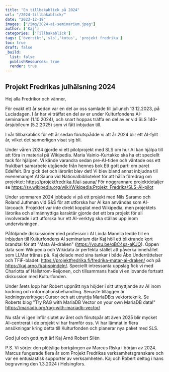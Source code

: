```yaml
---
title: "En tillbakablick på 2024"
url: "/2024-tillbakablick/"
date: "2023-12-18"
images: ["/img/2024-ai-seminarium.jpeg"]
author: ['Kaj']
categories: ['Tillbakablick']
tags: ['översikt','sls','kotus', 'projekt fredrika']
toc: true
draft: false
_build:
  list: false
  publishResources: true
  render: true
---
```


## Projekt Fredrikas julhälsning 2024

Hej alla Fredrikor och vänner, 

För exakt ett år sedan var en del av oss samlade till jullunch 13.12.2023, på Luciadagen. I år har vi träffat en del av er under Kulturfondens AI-seminarium (1.10.2024), och snart hoppas träffa en del av er vid SLS 140-årsjubileum (5.2.2025) som vi fått inbjudan till. 

I vår tillbakablick för ett år sedan förutspådde vi att år 2024 blir ett AI-fyllt år, vilket det sannerligen visat sig bli. 

Under våren 2024 gjorde vi ett pilotprojekt med SLS om hur AI kan hjälpa till att föra in material på Wikipedia. Maria Vainio-Kurtakko ska ha ett speciellt tack för hjälpen. Vi kände varandra sedan pre-AI-tiden och väntade oss ett fruktbart samarbete utgående från hennes bok Ett gott parti om paret Edelfelt. Bra gick det och lärorikt blev det! Vi blev bland annat inbjudna till evenemanget AI Sauna vid Nationalbiblioteket för att hålla föredrag om projektet: https://projektfredrika.fi/ai-sauna/ För noggrannare projektdetaljer se https://sv.wikipedia.org/wiki/Wikipedia:Projekt_Fredrika/SLS-AI-pilot

Under sommaren 2024 jobbade vi på ett projekt med Nils Saramo och Roland Juthman vid S&S för att utforska hur AI kan användas som AI-lärcoach. Projektet var inte direkt kopplat med Wikipedia, men projektets lärorika och allmännyttiga karaktär gjorde det ett bra projekt för all involverade i att utforska hur ett AI-verktyg ska ställas upp inom undervisningen. 

Påföljande diskussioner med professor i AI Linda Mannila ledde till en inbjudan till Kulturfondens AI seminarium där Kaj höll ett blixtrande kort brandtal för att "Mata AI-draken" (https://youtu.be/qBC4sa-aKJQ). Öppen data som Wikipedia och Wikidata är perfekta stället att påverka innehållet som LLMar tränas på. Kaj delade med sina tankar i både Åbo Underrättelser och TFiF-bladet: https://projektfredrika.fi/fredrika-matar-ai-draken/ och på https://kaj.arno.fi/ai-spindeln/. Speciellt intressanta uppslag fick vi med Charlotta af Hällström-Reijonen, och tillsammans hade vi en lovande fortsatt diskussion med Kulturfonden.

Under årets lopp har Robert uppnått nya höjder i sitt utnyttjande av AI inom kodning och informationsbehandling. Senaste tilläggen är kodningsverktyget Cursor och att utnyttja MariaDB:s vektorteknik. Se Roberts blog "Try RAG with MariaDB Vector on your own MariaDB data!" https://mariadb.org/rag-with-mariadb-vector/

Nu står vi igen inför slutet av året och förutspår att även 2025 blir mycket AI-centrerat i de projekt vi har framför oss. Vi har lämnat in flera ansökningar kring detta till Kulturfonden och planerar nya paket med SLS.

God jul och gott nytt år! 
Kaj Arnö
Robert Silén

P.S. Vi sörjer den plötsliga bortgången av Marcus Riska i början av 2024. Marcus fungerade flera år som Projekt Fredrikas verksamhetsgranskare och var en entusiastisk supporter av verksamheten. Kaj och Robert deltog i hans begravning den 1.3.2024 i Helsingfors. 